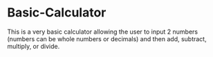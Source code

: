 # Basic-Calculator
This is a very basic calculator allowing the user to input 2 numbers (numbers can be whole numbers or decimals) and then add, subtract, multiply, or divide. 
